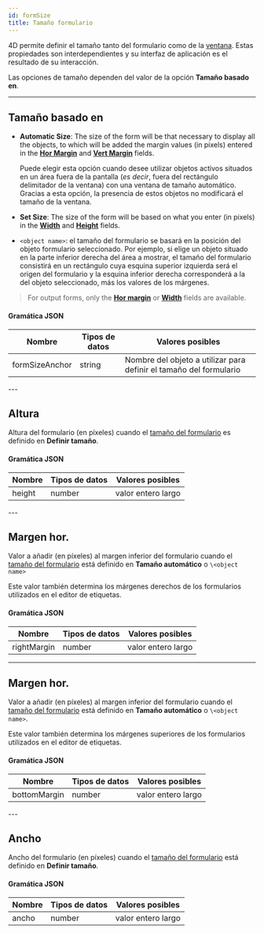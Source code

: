 ```yaml
---
id: formSize
title: Tamaño formulario
---
```


4D permite definir el tamaño tanto del formulario como de la [ventana](properties_WindowSize.md). Estas propiedades son interdependientes y su interfaz de aplicación es el resultado de su interacción.

Las opciones de tamaño dependen del valor de la opción **Tamaño basado en**.

---

## Tamaño basado en

- **Automatic Size**: The size of the form will be that necessary to display all the objects, to which will be added the margin values (in pixels) entered in the [**Hor Margin**](#hor-margin) and [**Vert Margin**](#vert-margin) fields.

  Puede elegir esta opción cuando desee utilizar objetos activos situados en un área fuera de la pantalla (*es decir*, fuera del rectángulo delimitador de la ventana) con una ventana de tamaño automático. Gracias a esta opción, la presencia de estos objetos no modificará el tamaño de la ventana.

- **Set Size**: The size of the form will be based on what you enter (in pixels) in the [**Width**](#width) and [**Height**](#height) fields.

- `<object name>`: el tamaño del formulario se basará en la posición del objeto formulario seleccionado. Por ejemplo, si elige un objeto situado en la parte inferior derecha del área a mostrar, el tamaño del formulario consistirá en un rectángulo cuya esquina superior izquierda será el origen del formulario y la esquina inferior derecha corresponderá a la del objeto seleccionado, más los valores de los márgenes.

> For output forms, only the [**Hor margin**](#hor-margin) or [**Width**](#width) fields are available.

#### Gramática JSON

| Nombre         | Tipos de datos | Valores posibles                                                   |
| -------------- | -------------- | ------------------------------------------------------------------ |
| formSizeAnchor | string         | Nombre del objeto a utilizar para definir el tamaño del formulario |

---&#x20;

## Altura

Altura del formulario (en píxeles) cuando el [tamaño del formulario](#size-based-on) es definido en **Definir tamaño**.

#### Gramática JSON

| Nombre | Tipos de datos | Valores posibles   |
| ------ | -------------- | ------------------ |
| height | number         | valor entero largo |

---&#x20;

## Margen hor.

Valor a añadir (en píxeles) al margen inferior del formulario cuando el [tamaño del formulario](#size-based-on) está definido en **Tamaño automático** o `\<object name>`

Este valor también determina los márgenes derechos de los formularios utilizados en el editor de etiquetas.

#### Gramática JSON

| Nombre      | Tipos de datos | Valores posibles   |
| ----------- | -------------- | ------------------ |
| rightMargin | number         | valor entero largo |

---

## Margen hor.

Valor a añadir (en píxeles) al margen inferior del formulario cuando el [tamaño del formulario](#size-based-on) está definido en **Tamaño automático** o `\<object name>`.

Este valor también determina los márgenes superiores de los formularios utilizados en el editor de etiquetas.

#### Gramática JSON

| Nombre       | Tipos de datos | Valores posibles   |
| ------------ | -------------- | ------------------ |
| bottomMargin | number         | valor entero largo |

---&#x20;

## Ancho

Ancho del formulario (en píxeles) cuando el [tamaño del formulario](#size-based-on) está definido en **Definir tamaño**.

#### Gramática JSON

| Nombre | Tipos de datos | Valores posibles   |
| ------ | -------------- | ------------------ |
| ancho  | number         | valor entero largo |
